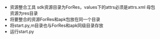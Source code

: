 - 资源整合工具
sdk资源目录为ForRes，values下的attrs必须是attrs.xml
母包资源为res目录
- 将要整合的资源ForRes和apk包放在同一个目录
- 将start.py,m目录也与ForRes和apk同级目录存放
- 运行start.py